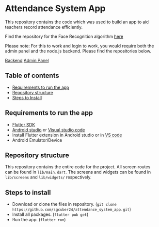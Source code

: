 # Attendance System App

This repository contains the code which was used to build an app to aid teachers record attendance efficiently.

Find the repository for the Face Recognition algorithm [here](https://github.com/sgcuber24/attendance_system_face_recognition_api)

Please note: For this to work and login to work, you would require both the admin panel and the node.js backend. Please find the repositories below. 

[Backend](https://github.com/Josh551/attendance-system-backend)
[Admin Panel](https://github.com/gsriram24/attendance-system-react)

## Table of contents

- [Requirements to run the app](#requirements)
- [Repository structure](#repository-structure)
- [Steps to Install](#steps)

## <a name="requirements"></a>Requirements to run the app

- [Flutter SDK](https://flutter.dev/docs/get-started/install)
- [Android studio](https://developer.android.com/studio/install) or [Visual studio code](https://code.visualstudio.com/download)
- Install Flutter extension in Android studio or in [VS code](https://marketplace.visualstudio.com/items?itemName=Dart-Code.flutter)
- Android Emulator/Device

## <a name="repository-structure"></a>Repository structure

This repository contains the entire code for the project. All screen routes can be found in `lib/main.dart`. The screens and widgets can be found in `lib/screens` and `lib/widgets/` respectively.

## <a name="steps"></a>Steps to install

- Download or clone the files in repository. (`git clone https://github.com/sgcuber24/attendance_system_app.git`)
- Install all packages. (`flutter pub get`)
- Run the app. (`flutter run`)

